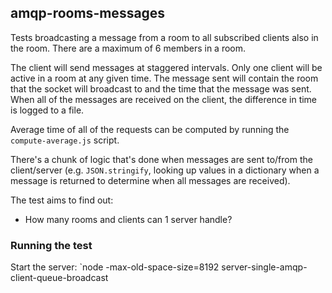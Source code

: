 ## amqp-rooms-messages

Tests broadcasting a message from a room to all subscribed clients also in the room. There are a maximum of 6 members in a room.

The client will send messages at staggered intervals. Only one client will be active in a room at any given time. The message sent will contain the room that the socket will broadcast to and the time that the message was sent. When all of the messages are received on the client, the difference in time is logged to a file.

Average time of all of the requests can be computed by running the `compute-average.js` script.

There's a chunk of logic that's done when messages are sent to/from the client/server (e.g. `JSON.stringify`, looking up values in a dictionary when a message is returned to determine when all messages are received).

The test aims to find out:

* How many rooms and clients can 1 server handle?

### Running the test

Start the server:
`node -max-old-space-size=8192 server-single-amqp-client-queue-broadcast